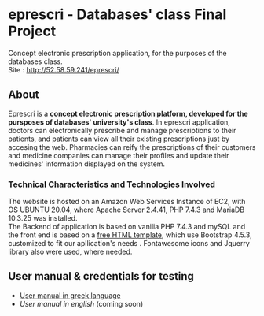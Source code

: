 # eprescri - Databases' class Final Project
Concept electronic prescription application, for the purposes of the databases class. <br>
Site : http://52.58.59.241/eprescri/

## About 
Eprescri is a **concept electronic prescription platform, developed for the pursposes of databases' university's class**. In eprescri application, doctors can electronically prescribe and manage prescriptions to their patients, and patients can view all their existing prescriptions just by accesing the web. Pharmacies can reify the prescriptions of their customers and medicine companies can manage their profiles and update their medicines' information displayed on the system.
<br> 
### Technical Characteristics and Technologies Involved 
The website is hosted on an Amazon Web Services Instance of EC2, with OS UBUNTU 20.04, where Apache Server 2.4.41, PHP 7.4.3 and MariaDB 10.3.25 was installed. <br>
The Backend of application is based on vanilia PHP 7.4.3 and mySQL and the front end is based on a [free HTML template](https://bootstrapmade.com/family-multipurpose-html-bootstrap-template-free/), which use Bootstrap 4.5.3, customized to fit our apllication's needs . Fontawesome icons and Jquerry library also were used, where needed. 

## User manual & credentials for testing
- [User manual in greek language](#) <br>
- *User manual in english* (coming soon)<br>

